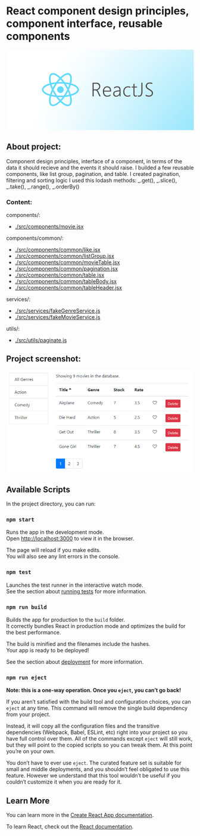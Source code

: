 # React component design principles, component interface, reusable components

![React.js](./images/reactjs.png)

## About project:

Component design principles, interface of a component, in terms of the data it should recieve and the events it should raise. I builded a few reusable components, like list group, pagination, and table. I created pagination, filtering and sorting logic
I used this lodash methods: _.get(), _.slice(), _.take(), _.range(), \_.orderBy()

### Content:

components/:

- [./src/components/movie.jsx](./src/components/movies.jsx)

components/common/:

- [./src/components/common/like.jsx](./src/components/common/like.jsx)
- [./src/components/common/listGroup.jsx](./src/components/common/listGroup.jsx)
- [./src/components/common/movieTable.jsx](./src/components/common/movieTable.jsx)
- [./src/components/common/pagination.jsx](./src/components/common/pagination.jsx)
- [./src/components/common/table.jsx](./src/components/common/table.jsx)
- [./src/components/common/tableBody.jsx](./src/components/common/tableBody.jsx)
- [./src/components/common/tableHeader.jsx](./src/components/common/tableHeader.jsx)

services/:

- [./src/services/fakeGenreService.js](./src/services/fakeGenreService.js)
- [./src/services/fakeMovieService.js](./src/services/fakeMovieService.js)

utils/:

- [./src/utils/paginate.js](./src/utils/paginate.js)

## Project screenshot:

![example](./images/1.png)

## Available Scripts

In the project directory, you can run:

### `npm start`

Runs the app in the development mode.<br>
Open [http://localhost:3000](http://localhost:3000) to view it in the browser.

The page will reload if you make edits.<br>
You will also see any lint errors in the console.

### `npm test`

Launches the test runner in the interactive watch mode.<br>
See the section about [running tests](https://facebook.github.io/create-react-app/docs/running-tests) for more information.

### `npm run build`

Builds the app for production to the `build` folder.<br>
It correctly bundles React in production mode and optimizes the build for the best performance.

The build is minified and the filenames include the hashes.<br>
Your app is ready to be deployed!

See the section about [deployment](https://facebook.github.io/create-react-app/docs/deployment) for more information.

### `npm run eject`

**Note: this is a one-way operation. Once you `eject`, you can’t go back!**

If you aren’t satisfied with the build tool and configuration choices, you can `eject` at any time. This command will remove the single build dependency from your project.

Instead, it will copy all the configuration files and the transitive dependencies (Webpack, Babel, ESLint, etc) right into your project so you have full control over them. All of the commands except `eject` will still work, but they will point to the copied scripts so you can tweak them. At this point you’re on your own.

You don’t have to ever use `eject`. The curated feature set is suitable for small and middle deployments, and you shouldn’t feel obligated to use this feature. However we understand that this tool wouldn’t be useful if you couldn’t customize it when you are ready for it.

## Learn More

You can learn more in the [Create React App documentation](https://facebook.github.io/create-react-app/docs/getting-started).

To learn React, check out the [React documentation](https://reactjs.org/).
